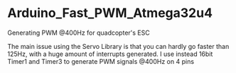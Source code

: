 # Arduino_Fast_PWM_Atmega32u4
Generating PWM @400Hz for quadcopter's ESC

The main issue using the Servo Library is that you can hardly go faster than 125Hz,  with a huge amount of interrupts generated.
I use instead 16bit Timer1 and Timer3 to generate PWM signals @400Hz on 4 pins
